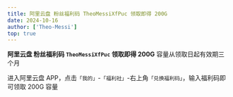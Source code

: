 ```yaml
---
title: 阿里云盘 粉丝福利码 TheoMessiXfPuc 领取即得 200G
date: 2024-10-16
author: ['Theo-Messi']
top: true
---
```


**阿里云盘 粉丝福利码 `TheoMessiXfPuc` 领取即得 200G** 容量从领取日起有效期三个月

进入阿里云盘 APP，点击`「我的」`-`「福利社」`-右上角`「兑换福利码」`，输入福利码即可领取 200G 容量
